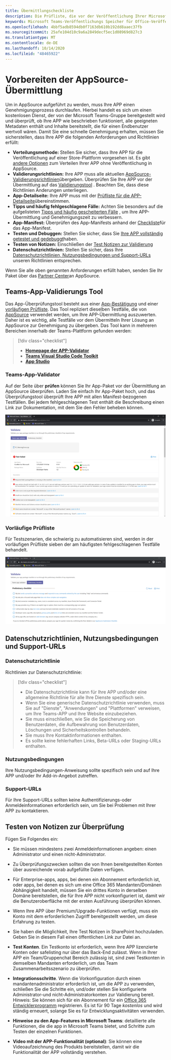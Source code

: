 ```yaml
---
title: Übermittlungscheckliste
description: Die Prüfliste, die vor der Veröffentlichung Ihrer Microsoft Teams-app in AppSource verwendet werden soll
keywords: Microsoft Teams-Veröffentlichungs Speicher für Office-Veröffentlichung Checkliste Einreichung Teams apps appsource-Validierung
ms.openlocfilehash: 4bbf5adb8594db0f7163db610b192dd8aaec37fb
ms.sourcegitcommit: 25afe104d10c9a6a2849decf5ec1d08969d827c3
ms.translationtype: MT
ms.contentlocale: de-DE
ms.lasthandoff: 10/14/2020
ms.locfileid: "48465922"
---
```

# <a name="prepare-for-appsource-submission"></a>Vorbereiten der AppSource-Übermittlung  

Um in AppSource aufgeführt zu werden, muss Ihre APP einen Genehmigungsprozess durchlaufen. Hierbei handelt es sich um einen kostenlosen Dienst, der von der Microsoft Teams-Gruppe bereitgestellt wird und überprüft, ob Ihre APP wie beschrieben funktioniert, alle geeigneten Metadaten enthält und Inhalte bereitstellt, die für einen Endbenutzer wertvoll wären. Damit Sie eine schnelle Genehmigung erhalten, müssen Sie sicherstellen, dass Ihre APP die folgenden Anforderungen und Richtlinien erfüllt:

* **Verteilungsmethode:** Stellen Sie sicher, dass Ihre APP für die Veröffentlichung auf einer Store-Plattform vorgesehen ist. Es gibt [andere Optionen](../../overview.md) zum Verteilen Ihrer APP ohne Veröffentlichung in AppSource.
* **Validierungsrichtlinien:** Ihre APP muss alle aktuellen [AppSource-Validierungsrichtlinien](https://docs.microsoft.com/legal/marketplace/certification-policies#1140-teams)übergeben. Überprüfen Sie Ihre APP vor der Übermittlung auf das [Validierungstool](#teams-app-validation-tool) . Beachten Sie, dass diese Richtlinien Änderungen unterliegen.
* **App-Detailseite:** Ihre APP muss mit der  [Prüfliste für die APP-Detailseite](detail-page-checklist.md)übereinstimmen.
* **Tipps und häufig fehlgeschlagene Fälle:** Achten Sie besonders auf die aufgelisteten [Tipps und häufig gescheiterten Fälle](frequently-failed-cases.md)  , um Ihre APP-Übermittlung und Genehmigungszeit zu verbessern.
* **App-Manifest:** Überprüfen des App-Manifests anhand der [Checkliste](app-manifest-checklist.md)für das App-Manifest.
* **Testen und Debuggen:** Stellen Sie sicher, dass Sie [Ihre APP vollständig getestet und gedebuggt](../../../build-and-test/debug.md)haben.
* **Testen von Notizen:** Einschließen der [Test Notizen zur Validierung](#test-notes-for-validation)
* **Datenschutzrichtlinien:** Stellen Sie sicher, dass Ihre [Datenschutzrichtlinien, Nutzungsbedingungen und Support-URLs](#privacy-policy-terms-of-use-and-support-urls) unseren Richtlinien entsprechen.

Wenn Sie alle oben genannten Anforderungen erfüllt haben, senden Sie Ihr Paket über das [Partner Center](/office/dev/store/use-partner-center-to-submit-to-appsource)an AppSource.

## <a name="teams-app-validation-tool"></a>Teams-App-Validierungs Tool

Das App-Überprüfungstool besteht aus einer [App-Bestätigung](#teams-app-validator) und einer [vorläufigen Prüfliste](#preliminary-checklist). Das Tool repliziert dieselben Testfälle, die von [AppSource](/office/dev/store/submit-to-appsource-via-partner-center) verwendet werden, um Ihre APP-Übermittlung auszuwerten. Daher ist es wichtig, alle Testfälle vor dem Übermitteln Ihrer Lösung an AppSource zur Genehmigung zu übergeben. Das Tool kann in mehreren Bereichen innerhalb der Teams-Plattform gefunden werden:

> [!div class="checklist"]
>
> * [**Homepage der APP-Validator**](https://dev.teams.microsoft.com/appvalidation.html)
> * [**Teams Visual Studio Code Toolkit**](/toolkit/visual-studio-code-overview.md)
> * [**App Studio**](/concepts/build-and-test/app-studio-overview.md)

### <a name="teams-app-validator"></a>Teams-App-Validator

Auf der Seite über **prüfen** können Sie Ihr App-Paket vor der Übermittlung an AppSource überprüfen. Laden Sie einfach Ihr App-Paket hoch, und das Überprüfungstool überprüft Ihre APP mit allen Manifest-bezogenen Testfällen. Bei jedem fehlgeschlagenen Test enthält die Beschreibung einen Link zur Dokumentation, mit dem Sie den Fehler beheben können.

![Validierungstool](../../../../assets/images/validation-tool/validator.png)

### <a name="preliminary-checklist"></a>Vorläufige Prüfliste

Für Testszenarien, die schwierig zu automatisieren sind, werden in der vorläufigen Prüfliste sieben der am häufigsten fehlgeschlagenen Testfälle behandelt.

![Vorläufige Prüfliste](../../../../assets/images/validation-tool/preliminary-checklist.png)

## <a name="privacy-policy-terms-of-use-and-support-urls"></a>Datenschutzrichtlinien, Nutzungsbedingungen und Support-URLs

### <a name="privacy-policy"></a>Datenschutzrichtlinie

Richtlinien zur Datenschutzrichtlinie:

> [!div class="checklist"]
>
> * Die Datenschutzrichtlinie kann für Ihre APP und/oder eine allgemeine Richtlinie für alle Ihre Dienste spezifisch sein.
> * Wenn Sie eine generische Datenschutzrichtlinie verwenden, muss Sie auf "Dienste", "Anwendungen" und "Plattformen" verweisen, um Ihre Teams-APP und Ihre Website einzubeziehen.
> * Sie muss einschließen, wie Sie die Speicherung von Benutzerdaten, die Aufbewahrung von Benutzerdaten, Löschungen und Sicherheitskontrollen behandeln.
> * Sie muss Ihre Kontaktinformationen enthalten.
> * Es sollte keine fehlerhaften Links, Beta-URLs oder Staging-URLs enthalten.

### <a name="terms-of-use"></a>Nutzungsbedingungen

Ihre Nutzungsbedingungen-Anweisung sollte spezifisch sein und auf Ihre APP und/oder Ihr Add-in-Angebot zutreffen.

### <a name="support-urls"></a>Support-URLs

Für Ihre Support-URLs sollten keine Authentifizierungs-oder Anmeldeinformationen erforderlich sein, um Sie bei Problemen mit Ihrer APP zu kontaktieren.

## <a name="test-notes-for-validation"></a>Testen von Notizen zur Überprüfung

Fügen Sie Folgendes ein:

* Sie müssen mindestens zwei Anmeldeinformationen angeben: einen Administrator und einen nicht-Administrator.

* Zu Überprüfungszwecken sollten die von Ihnen bereitgestellten Konten über ausreichende vorab aufgefüllte Daten verfügen.

* Für Enterprise-apps, apps, bei denen ein Abonnement erforderlich ist, oder apps, bei denen es sich um eine Office 365 Mandanten/Domänen Abhängigkeit handelt, müssen Sie ein drittes Konto in derselben Domäne bereitstellen, die für Ihre APP nicht vorkonfiguriert ist, damit wir die Benutzeroberfläche mit der ersten Ausführung überprüfen können.

* Wenn Ihre APP über Premium/Upgrade-Funktionen verfügt, muss ein Konto mit dem erforderlichen Zugriff bereitgestellt werden, um diese Erfahrung zu testen.

* Sie haben die Möglichkeit, Ihre Test Notizen in SharePoint hochzuladen. Geben Sie in diesem Fall einen öffentlichen Link zur Datei an.

* **Test Konten**. Ein Testkonto ist erforderlich, wenn Ihre APP lizenzierte Konten oder safelisting nur über das Back-End zulässt. Wenn in Ihrer APP ein Team/Gruppenchat Bereich zulässig ist, sind zwei Testkonten in demselben Mandanten erforderlich, um das Team Zusammenarbeitsszenario zu überprüfen.

* **Integrationsschritte**. Wenn die Vorkonfiguration durch einen mandantenadministrator erforderlich ist, um die APP zu verwenden, schließen Sie die Schritte ein, und/oder stellen Sie konfigurierte Administrator-und nicht-Administratorkonten zur Validierung bereit. Hinweis: Sie können sich für ein Abonnement für ein [Office 365 Entwicklerprogramm](https://developer.microsoft.com/microsoft-365/dev-program) registrieren. Es ist für 90 Tage *kostenlos* und wird ständig erneuert, solange Sie es für Entwicklungsaktivitäten verwenden.

* **Hinweise zu den App-Features in Microsoft Teams**: detaillierte alle Funktionen, die die app in Microsoft Teams bietet, und Schritte zum Testen der einzelnen Funktionen.

* **Video mit der APP-Funktionalität (optional)**: Sie können eine Videoaufzeichnung des Produkts bereitstellen, damit wir die Funktionalität der APP vollständig verstehen.
